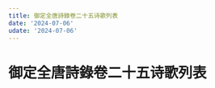 ```yaml
---
title: 御定全唐詩錄卷二十五诗歌列表
date: '2024-07-06'
udate: '2024-07-06'
---
```

# 御定全唐詩錄卷二十五诗歌列表

<PoemList :list="poems" :authorMap="authorMap" :chapternum="25" />

<script setup>
const chapter = '卷二十五';
import poems from '/data/qtsl/卷二十五/poems.json'
import authorMap from '/data/qtsl/卷二十五/author.json'
</script>
